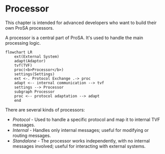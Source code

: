 # Processor

This chapter is intended for advanced developers who want to build their own ProSA processors.

A processor is a central part of ProSA. It's used to handle the main processing logic.

``` mermaid
flowchart LR
    ext(External System)
    adapt(Adaptor)
    tvf(TVF)
    proc(<b>Processor</b>)
    settings(Settings)
    ext <-. Protocol Exchange .-> proc
    adapt <-- internal communication --> tvf
    settings --> Processor
    subgraph Processor
    proc <-- protocol adaptation --> adapt
    end
```

There are several kinds of processors:

- _Protocol_ - Used to handle a specific protocol and map it to internal TVF messages.
- _Internal_ - Handles only internal messages; useful for modifying or routing messages.
- _Standalone_ - The processor works independently, with no internal messages involved; useful for interacting with external systems.
